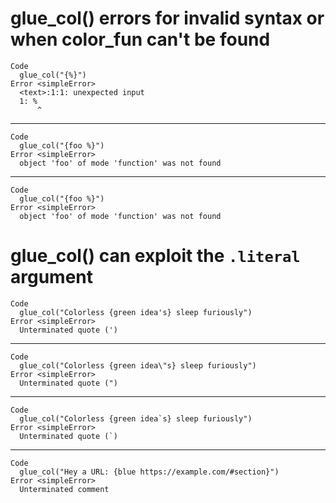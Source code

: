# glue_col() errors for invalid syntax or when color_fun can't be found

    Code
      glue_col("{%}")
    Error <simpleError>
      <text>:1:1: unexpected input
      1: %
          ^

---

    Code
      glue_col("{foo %}")
    Error <simpleError>
      object 'foo' of mode 'function' was not found

---

    Code
      glue_col("{foo %}")
    Error <simpleError>
      object 'foo' of mode 'function' was not found

# glue_col() can exploit the `.literal` argument

    Code
      glue_col("Colorless {green idea's} sleep furiously")
    Error <simpleError>
      Unterminated quote (')

---

    Code
      glue_col("Colorless {green idea\"s} sleep furiously")
    Error <simpleError>
      Unterminated quote (")

---

    Code
      glue_col("Colorless {green idea`s} sleep furiously")
    Error <simpleError>
      Unterminated quote (`)

---

    Code
      glue_col("Hey a URL: {blue https://example.com/#section}")
    Error <simpleError>
      Unterminated comment

